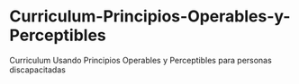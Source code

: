 # Curriculum-Principios-Operables-y-Perceptibles
Curriculum Usando Principios Operables y Perceptibles para personas discapacitadas
